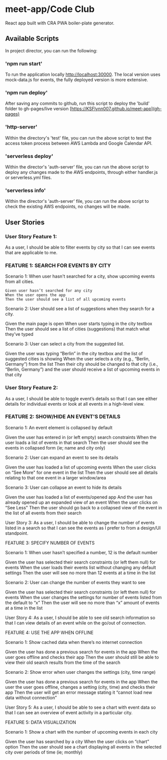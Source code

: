 # meet-app/Code Club

React app built with CRA PWA boiler-plate generator.

## Available Scripts

In project director, you can run the following:

### 'npm run start'

To run the application locally [http://localhost:30000](http://localhost:30000). The local version uses mock-data.js for events, the fully deployed version is more extensive.

### 'npm run deploy'

After saving any commits to github, run this script to deploy the 'build' folder to gh-pages/live version [https://KSFlynn007.github.io/meet-app](gh-pages)

### 'http-server'

Within the directory's 'test' file, you can run the above script to test the access token process between AWS Lambda and Google Calendar API.

### 'serverless deploy'

Within the director's 'auth-server' file, you can run the above script to deploy any changes made to the AWS endpoints, through either handler.js or serverless.yml files.

### 'serverless info'

Within the director's 'auth-server' file, you can run the above script to check the existing AWS endpoints, no changes will be made.

## User Stories

### User Story Feature 1:

As a user, I should be able to filter events by city so that I can see events that are applicable to me.

### FEATURE 1: SEARCH FOR EVENTS BY CITY

Scenario 1: When user hasn't searched for a city, show upcoming events from all cities.

```
Given user hasn’t searched for any city
When the user opens the app
Then the user should see a list of all upcoming events
```

Scenario 2: User should see a list of suggestions when they search for a city.

Given the main page is open
When user starts typing in the city textbox
Then the user should see a list of cities (suggestions) that match what they’ve typed

Scenario 3: User can select a city from the suggested list.

Given the user was typing “Berlin” in the city textbox and the list of suggested cities is showing
When the user selects a city (e.g., “Berlin, Germany”) from the list
Then their city should be changed to that city (i.e., “Berlin, Germany”) and the user should receive a list of upcoming events in that city

### User Story Feature 2:

As a user, I should be able to toggle event’s details so that I can see either details for individual events or look at all events in a high-level view.

### FEATURE 2: SHOW/HIDE AN EVENT’S DETAILS

Scenario 1: An event element is collapsed by default

Given the user has entered in (or left empty) search constraints
When the user loads a list of events in that search
Then the user should see the events in collapsed form (ie; name and city only)

Scenario 2: User can expand an event to see its details

Given the user has loaded a list of upcoming events
When the user clicks on “See More" for one event in the list
Then the user should see all details relating to that one event in a larger window/area

Scenario 3: User can collapse an event to hide its details

Given the user has loaded a list of events/opened app
And the user has already opened up an expanded view of an event
When the user clicks on “See Less"
Then the user should go back to a collapsed view of the event in the list of all events from their search

User Story 3:
As a user, I should be able to change the number of events listed in a search so that I can see the events as I prefer to from a design/UI standpoint.

FEATURE 3: SPECIFY NUMBER OF EVENTS

Scenario 1: When user hasn’t specified a number, 12 is the default number

Given the user has selected their search constraints (or left them null) for events
When the user loads their events list without changing any default settings
Then the user will see no more than 12 events at a time in the list

Scenario 2: User can change the number of events they want to see

Given the user has selected their search constraints (or left them null) for events
When the user changes the settings for number of events listed from the default to “x”
Then the user will see no more than “x” amount of events at a time in the list

User Story 4:
As a user, I should be able to see old search information so that I can view details of an event while on the go/out of connection.

FEATURE 4: USE THE APP WHEN OFFLINE

Scenario 1: Show cached data when there’s no internet connection

Given the user has done a previous search for events in the app
When the user goes offline and checks their app
Then the user should still be able to view their old search results from the time of the search

Scenario 2: Show error when user changes the settings (city, time range)

Given the user has done a previous search for events in the app
When the user the user goes offline, changes a setting (city, time) and checks their app
Then the user will get an error message stating it “cannot load new data without connection”

User Story 5:
As a user, I should be able to see a chart with event data so that I can see an overview of event activity in a particular city.

FEATURE 5: DATA VISUALIZATION

Scenario 1: Show a chart with the number of upcoming events in each city

Given the user has searched by a city
When the user clicks on “chart” option
Then the user should see a chart displaying all events in the selected city over periods of time (ie; monthly)
